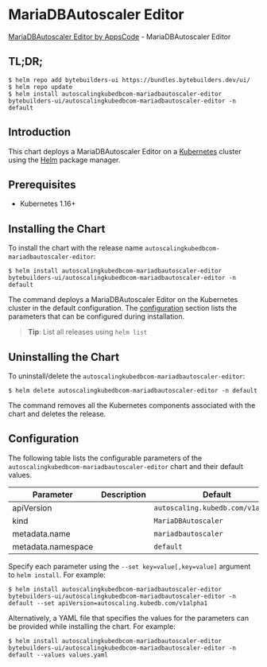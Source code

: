 # MariaDBAutoscaler Editor

[MariaDBAutoscaler Editor by AppsCode](https://byte.builders) - MariaDBAutoscaler Editor

## TL;DR;

```console
$ helm repo add bytebuilders-ui https://bundles.bytebuilders.dev/ui/
$ helm repo update
$ helm install autoscalingkubedbcom-mariadbautoscaler-editor bytebuilders-ui/autoscalingkubedbcom-mariadbautoscaler-editor -n default
```

## Introduction

This chart deploys a MariaDBAutoscaler Editor on a [Kubernetes](http://kubernetes.io) cluster using the [Helm](https://helm.sh) package manager.

## Prerequisites

- Kubernetes 1.16+

## Installing the Chart

To install the chart with the release name `autoscalingkubedbcom-mariadbautoscaler-editor`:

```console
$ helm install autoscalingkubedbcom-mariadbautoscaler-editor bytebuilders-ui/autoscalingkubedbcom-mariadbautoscaler-editor -n default
```

The command deploys a MariaDBAutoscaler Editor on the Kubernetes cluster in the default configuration. The [configuration](#configuration) section lists the parameters that can be configured during installation.

> **Tip**: List all releases using `helm list`

## Uninstalling the Chart

To uninstall/delete the `autoscalingkubedbcom-mariadbautoscaler-editor`:

```console
$ helm delete autoscalingkubedbcom-mariadbautoscaler-editor -n default
```

The command removes all the Kubernetes components associated with the chart and deletes the release.

## Configuration

The following table lists the configurable parameters of the `autoscalingkubedbcom-mariadbautoscaler-editor` chart and their default values.

|     Parameter      | Description |              Default              |
|--------------------|-------------|-----------------------------------|
| apiVersion         |             | `autoscaling.kubedb.com/v1alpha1` |
| kind               |             | `MariaDBAutoscaler`               |
| metadata.name      |             | `mariadbautoscaler`               |
| metadata.namespace |             | `default`                         |


Specify each parameter using the `--set key=value[,key=value]` argument to `helm install`. For example:

```console
$ helm install autoscalingkubedbcom-mariadbautoscaler-editor bytebuilders-ui/autoscalingkubedbcom-mariadbautoscaler-editor -n default --set apiVersion=autoscaling.kubedb.com/v1alpha1
```

Alternatively, a YAML file that specifies the values for the parameters can be provided while
installing the chart. For example:

```console
$ helm install autoscalingkubedbcom-mariadbautoscaler-editor bytebuilders-ui/autoscalingkubedbcom-mariadbautoscaler-editor -n default --values values.yaml
```
